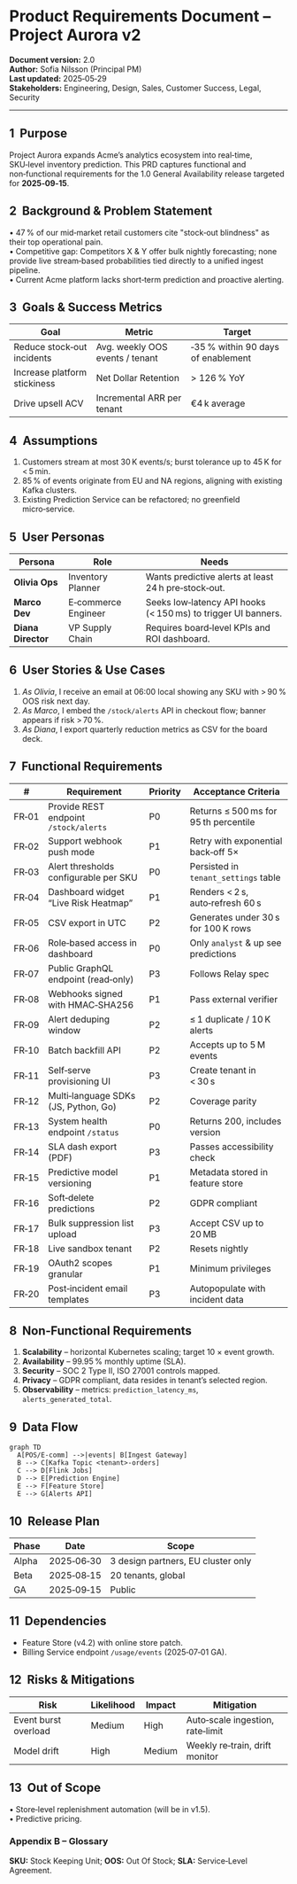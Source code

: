 # Product Requirements Document – Project Aurora v2
**Document version:** 2.0  
**Author:** Sofia Nilsson (Principal PM)  
**Last updated:** 2025‑05‑29  
**Stakeholders:** Engineering, Design, Sales, Customer Success, Legal, Security

---
## 1  Purpose
Project Aurora expands Acme’s analytics ecosystem into real‑time, SKU‑level inventory prediction.
This PRD captures functional and non‑functional requirements for the 1.0 General Availability release
targeted for **2025‑09‑15**.

## 2  Background & Problem Statement
• 47 % of our mid‑market retail customers cite "stock‑out blindness" as their top operational pain.  
• Competitive gap: Competitors X & Y offer bulk nightly forecasting; none provide live stream‑based
  probabilities tied directly to a unified ingest pipeline.  
• Current Acme platform lacks short‑term prediction and proactive alerting.

## 3  Goals & Success Metrics
| Goal | Metric | Target |
|------|--------|--------|
| Reduce stock‑out incidents | Avg. weekly OOS events / tenant | ‑35 % within 90 days of enablement |
| Increase platform stickiness | Net Dollar Retention | > 126 % YoY |
| Drive upsell ACV | Incremental ARR per tenant | €4 k average |

## 4  Assumptions
1. Customers stream at most 30 K events/s; burst tolerance up to 45 K for < 5 min.  
2. 85 % of events originate from EU and NA regions, aligning with existing Kafka clusters.  
3. Existing Prediction Service can be refactored; no greenfield micro‑service.

## 5  User Personas
| Persona | Role | Needs |
|---------|------|-------|
| **Olivia Ops** | Inventory Planner | Wants predictive alerts at least 24 h pre‑stock‑out. |
| **Marco Dev** | E‑commerce Engineer | Seeks low‑latency API hooks (< 150 ms) to trigger UI banners. |
| **Diana Director** | VP Supply Chain | Requires board‑level KPIs and ROI dashboard. |

## 6  User Stories & Use Cases
1. *As Olivia*, I receive an email at 06:00 local showing any SKU with > 90 % OOS risk next day.  
2. *As Marco*, I embed the `/stock/alerts` API in checkout flow; banner appears if risk > 70 %.  
3. *As Diana*, I export quarterly reduction metrics as CSV for the board deck.

## 7  Functional Requirements
| # | Requirement | Priority | Acceptance Criteria |
|---|-------------|----------|---------------------|
| FR‑01 | Provide REST endpoint `/stock/alerts` | P0 | Returns ≤ 500 ms for 95 th percentile |
| FR‑02 | Support webhook push mode | P1 | Retry with exponential back‑off 5× |
| FR‑03 | Alert thresholds configurable per SKU | P0 | Persisted in `tenant_settings` table |
| FR‑04 | Dashboard widget “Live Risk Heatmap” | P1 | Renders < 2 s, auto‑refresh 60 s |
| FR‑05 | CSV export in UTC | P2 | Generates under 30 s for 100 K rows |
| FR‑06 | Role‑based access in dashboard | P0 | Only `analyst` & up see predictions |
| FR‑07 | Public GraphQL endpoint (read‑only) | P3 | Follows Relay spec |
| FR‑08 | Webhooks signed with HMAC‐SHA256 | P1 | Pass external verifier |
| FR‑09 | Alert deduping window | P2 | ≤ 1 duplicate / 10 K alerts |
| FR‑10 | Batch backfill API | P2 | Accepts up to 5 M events |
| FR‑11 | Self‑serve provisioning UI | P3 | Create tenant in < 30 s |
| FR‑12 | Multi‑language SDKs (JS, Python, Go) | P2 | Coverage parity |
| FR‑13 | System health endpoint `/status` | P0 | Returns 200, includes version |
| FR‑14 | SLA dash export (PDF) | P3 | Passes accessibility check |
| FR‑15 | Predictive model versioning | P1 | Metadata stored in feature store |
| FR‑16 | Soft‑delete predictions | P2 | GDPR compliant |
| FR‑17 | Bulk suppression list upload | P3 | Accept CSV up to 20 MB |
| FR‑18 | Live sandbox tenant | P2 | Resets nightly |
| FR‑19 | OAuth2 scopes granular | P1 | Minimum privileges |
| FR‑20 | Post‑incident email templates | P3 | Autopopulate with incident data |

## 8  Non‑Functional Requirements
1. **Scalability** – horizontal Kubernetes scaling; target 10 × event growth.  
2. **Availability** – 99.95 % monthly uptime (SLA).  
3. **Security** – SOC 2 Type II, ISO 27001 controls mapped.  
4. **Privacy** – GDPR compliant, data resides in tenant’s selected region.  
5. **Observability** – metrics: `prediction_latency_ms`, `alerts_generated_total`.

## 9  Data Flow
```mermaid
graph TD
  A[POS/E‑comm] -->|events| B[Ingest Gateway]
  B --> C[Kafka Topic <tenant>‑orders]
  C --> D[Flink Jobs]
  D --> E[Prediction Engine]
  E --> F[Feature Store]
  E --> G[Alerts API]
```

## 10  Release Plan
| Phase | Date | Scope |
|-------|------|-------|
| Alpha | 2025‑06‑30 | 3 design partners, EU cluster only |
| Beta | 2025‑08‑15 | 20 tenants, global |
| GA | 2025‑09‑15 | Public |

## 11  Dependencies
* Feature Store (v4.2) with online store patch.  
* Billing Service endpoint `/usage/events` (2025‑07‑01 GA).  

## 12  Risks & Mitigations
| Risk | Likelihood | Impact | Mitigation |
|------|------------|--------|------------|
| Event burst overload | Medium | High | Auto‑scale ingestion, rate‑limit |
| Model drift | High | Medium | Weekly re‑train, drift monitor |

## 13  Out of Scope
• Store‑level replenishment automation (will be in v1.5).  
• Predictive pricing.

### Appendix B – Glossary
**SKU:** Stock Keeping Unit; **OOS:** Out Of Stock; **SLA:** Service‑Level Agreement.
